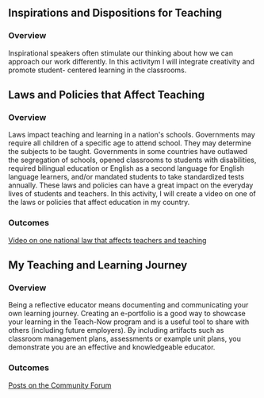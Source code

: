 ##  Inspirations and Dispositions for Teaching

### Overview

Inspirational speakers often stimulate our thinking about how we can approach our work differently. In this activitym I will integrate creativity and promote student- centered learning in the classrooms.

##  Laws and Policies that Affect Teaching

### Overview

Laws impact teaching and learning in a nation's schools. Governments may require all children of a specific age to attend school. They may determine the subjects to be taught. Governments in some countries have outlawed the segregation of schools, opened classrooms to students with disabilities, required bilingual education or English as a second language for English language learners, and/or mandated students to take standardized tests annually. These laws and policies can have a great impact on the everyday lives of students and teachers. In this activity, I will create a video on one of the laws or policies that affect education in my country.

### Outcomes

[Video on one national law that affects teachers and teaching](https://edpuzzle.com/media/60f774500fc18a418829f93d)

## My Teaching and Learning Journey

### Overview

Being a reflective educator means documenting and communicating your own learning journey. Creating an e-portfolio is a good way to showcase your learning in the Teach-Now program and is a useful tool to share with others (including future employers). By including artifacts such as classroom management plans, assessments or example unit plans, you demonstrate you are an effective and knowledgeable educator. 

### Outcomes

[Posts on the Community Forum](https://forum.teachnowprogram.com/forum/main-forum/13150-teaching-chinese-in-foreign-countries)